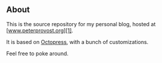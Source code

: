 ## About

This is the source repository for my personal blog, hosted at [www.peterprovost.org][1].

It is based on [Octopress][2], with a bunch of customizations.

Feel free to poke around.

[1]: http://www.peterprovost.org
[2]: http://octopress.org/docs
